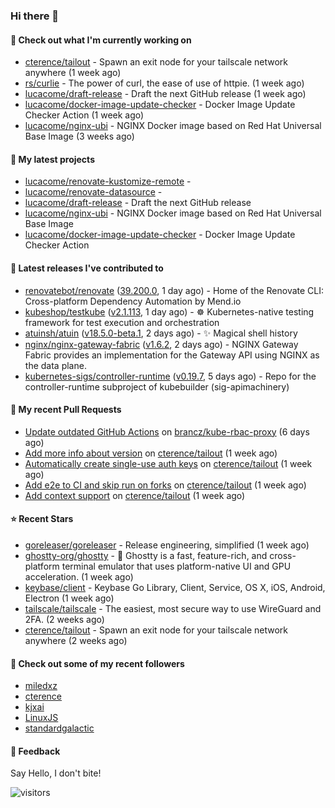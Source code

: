 ### Hi there 👋

#### 👷 Check out what I'm currently working on

- [cterence/tailout](https://github.com/cterence/tailout) - Spawn an exit node for your tailscale network anywhere (1 week ago)
- [rs/curlie](https://github.com/rs/curlie) - The power of curl, the ease of use of httpie. (1 week ago)
- [lucacome/draft-release](https://github.com/lucacome/draft-release) - Draft the next GitHub release (1 week ago)
- [lucacome/docker-image-update-checker](https://github.com/lucacome/docker-image-update-checker) - Docker Image Update Checker Action (1 week ago)
- [lucacome/nginx-ubi](https://github.com/lucacome/nginx-ubi) - NGINX Docker image based on Red Hat Universal Base Image (3 weeks ago)

#### 🌱 My latest projects

- [lucacome/renovate-kustomize-remote](https://github.com/lucacome/renovate-kustomize-remote) - 
- [lucacome/renovate-datasource](https://github.com/lucacome/renovate-datasource) - 
- [lucacome/draft-release](https://github.com/lucacome/draft-release) - Draft the next GitHub release
- [lucacome/nginx-ubi](https://github.com/lucacome/nginx-ubi) - NGINX Docker image based on Red Hat Universal Base Image
- [lucacome/docker-image-update-checker](https://github.com/lucacome/docker-image-update-checker) - Docker Image Update Checker Action

#### 🔭 Latest releases I've contributed to

- [renovatebot/renovate](https://github.com/renovatebot/renovate) ([39.200.0](https://github.com/renovatebot/renovate/releases/tag/39.200.0), 1 day ago) - Home of the Renovate CLI: Cross-platform Dependency Automation by Mend.io
- [kubeshop/testkube](https://github.com/kubeshop/testkube) ([v2.1.113](https://github.com/kubeshop/testkube/releases/tag/v2.1.113), 1 day ago) - ☸️ Kubernetes-native testing framework for test execution and orchestration
- [atuinsh/atuin](https://github.com/atuinsh/atuin) ([v18.5.0-beta.1](https://github.com/atuinsh/atuin/releases/tag/v18.5.0-beta.1), 2 days ago) - ✨ Magical shell history
- [nginx/nginx-gateway-fabric](https://github.com/nginx/nginx-gateway-fabric) ([v1.6.2](https://github.com/nginx/nginx-gateway-fabric/releases/tag/v1.6.2), 2 days ago) - NGINX Gateway Fabric provides an implementation for the Gateway API using NGINX as the data plane.
- [kubernetes-sigs/controller-runtime](https://github.com/kubernetes-sigs/controller-runtime) ([v0.19.7](https://github.com/kubernetes-sigs/controller-runtime/releases/tag/v0.19.7), 5 days ago) - Repo for the controller-runtime subproject of kubebuilder (sig-apimachinery)

#### 🔨 My recent Pull Requests

- [Update outdated GitHub Actions](https://github.com/brancz/kube-rbac-proxy/pull/362) on [brancz/kube-rbac-proxy](https://github.com/brancz/kube-rbac-proxy) (6 days ago)
- [Add more info about version](https://github.com/cterence/tailout/pull/213) on [cterence/tailout](https://github.com/cterence/tailout) (1 week ago)
- [Automatically create single-use auth keys](https://github.com/cterence/tailout/pull/212) on [cterence/tailout](https://github.com/cterence/tailout) (1 week ago)
- [Add e2e to CI and skip run on forks](https://github.com/cterence/tailout/pull/211) on [cterence/tailout](https://github.com/cterence/tailout) (1 week ago)
- [Add context support](https://github.com/cterence/tailout/pull/203) on [cterence/tailout](https://github.com/cterence/tailout) (1 week ago)

#### ⭐ Recent Stars

- [goreleaser/goreleaser](https://github.com/goreleaser/goreleaser) - Release engineering, simplified (1 week ago)
- [ghostty-org/ghostty](https://github.com/ghostty-org/ghostty) - 👻 Ghostty is a fast, feature-rich, and cross-platform terminal emulator that uses platform-native UI and GPU acceleration. (1 week ago)
- [keybase/client](https://github.com/keybase/client) - Keybase Go Library, Client, Service, OS X, iOS, Android, Electron (1 week ago)
- [tailscale/tailscale](https://github.com/tailscale/tailscale) - The easiest, most secure way to use WireGuard and 2FA. (2 weeks ago)
- [cterence/tailout](https://github.com/cterence/tailout) - Spawn an exit node for your tailscale network anywhere (2 weeks ago)

#### 👯 Check out some of my recent followers

- [miledxz](https://github.com/miledxz)
- [cterence](https://github.com/cterence)
- [kjxai](https://github.com/kjxai)
- [LinuxJS](https://github.com/LinuxJS)
- [standardgalactic](https://github.com/standardgalactic)

#### 💬 Feedback

Say Hello, I don't bite!

![visitors](https://visitor-badge.laobi.icu/badge?page_id=lucacome.visitor-badge)
#
